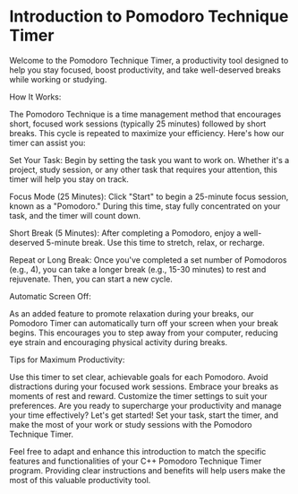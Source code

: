 # Introduction to Pomodoro Technique Timer

Welcome to the Pomodoro Technique Timer, a productivity tool designed to help you stay focused, boost productivity, and take well-deserved breaks while working or studying.

How It Works:

The Pomodoro Technique is a time management method that encourages short, focused work sessions (typically 25 minutes) followed by short breaks. This cycle is repeated to maximize your efficiency. Here's how our timer can assist you:

Set Your Task: Begin by setting the task you want to work on. Whether it's a project, study session, or any other task that requires your attention, this timer will help you stay on track.

Focus Mode (25 Minutes): Click "Start" to begin a 25-minute focus session, known as a "Pomodoro." During this time, stay fully concentrated on your task, and the timer will count down.

Short Break (5 Minutes): After completing a Pomodoro, enjoy a well-deserved 5-minute break. Use this time to stretch, relax, or recharge.

Repeat or Long Break: Once you've completed a set number of Pomodoros (e.g., 4), you can take a longer break (e.g., 15-30 minutes) to rest and rejuvenate. Then, you can start a new cycle.

Automatic Screen Off:

As an added feature to promote relaxation during your breaks, our Pomodoro Timer can automatically turn off your screen when your break begins. This encourages you to step away from your computer, reducing eye strain and encouraging physical activity during breaks.

Tips for Maximum Productivity:

Use this timer to set clear, achievable goals for each Pomodoro.
Avoid distractions during your focused work sessions.
Embrace your breaks as moments of rest and reward.
Customize the timer settings to suit your preferences.
Are you ready to supercharge your productivity and manage your time effectively? Let's get started! Set your task, start the timer, and make the most of your work or study sessions with the Pomodoro Technique Timer.

Feel free to adapt and enhance this introduction to match the specific features and functionalities of your C++ Pomodoro Technique Timer program. Providing clear instructions and benefits will help users make the most of this valuable productivity tool.
